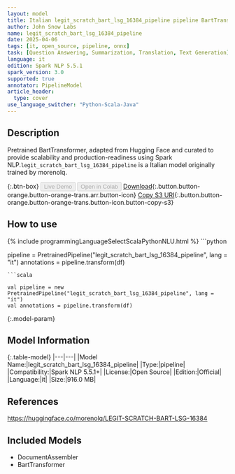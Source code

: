 ```yaml
---
layout: model
title: Italian legit_scratch_bart_lsg_16384_pipeline pipeline BartTransformer from morenolq
author: John Snow Labs
name: legit_scratch_bart_lsg_16384_pipeline
date: 2025-04-06
tags: [it, open_source, pipeline, onnx]
task: [Question Answering, Summarization, Translation, Text Generation]
language: it
edition: Spark NLP 5.5.1
spark_version: 3.0
supported: true
annotator: PipelineModel
article_header:
  type: cover
use_language_switcher: "Python-Scala-Java"
---
```


## Description

Pretrained BartTransformer, adapted from Hugging Face and curated to provide scalability and production-readiness using Spark NLP.`legit_scratch_bart_lsg_16384_pipeline` is a Italian model originally trained by morenolq.

{:.btn-box}
<button class="button button-orange" disabled>Live Demo</button>
<button class="button button-orange" disabled>Open in Colab</button>
[Download](https://s3.amazonaws.com/auxdata.johnsnowlabs.com/public/models/legit_scratch_bart_lsg_16384_pipeline_it_5.5.1_3.0_1743918236667.zip){:.button.button-orange.button-orange-trans.arr.button-icon}
[Copy S3 URI](s3://auxdata.johnsnowlabs.com/public/models/legit_scratch_bart_lsg_16384_pipeline_it_5.5.1_3.0_1743918236667.zip){:.button.button-orange.button-orange-trans.button-icon.button-copy-s3}

## How to use



<div class="tabs-box" markdown="1">
{% include programmingLanguageSelectScalaPythonNLU.html %}
```python

pipeline = PretrainedPipeline("legit_scratch_bart_lsg_16384_pipeline", lang = "it")
annotations =  pipeline.transform(df)   

```
```scala

val pipeline = new PretrainedPipeline("legit_scratch_bart_lsg_16384_pipeline", lang = "it")
val annotations = pipeline.transform(df)

```
</div>

{:.model-param}
## Model Information

{:.table-model}
|---|---|
|Model Name:|legit_scratch_bart_lsg_16384_pipeline|
|Type:|pipeline|
|Compatibility:|Spark NLP 5.5.1+|
|License:|Open Source|
|Edition:|Official|
|Language:|it|
|Size:|916.0 MB|

## References

https://huggingface.co/morenolq/LEGIT-SCRATCH-BART-LSG-16384

## Included Models

- DocumentAssembler
- BartTransformer